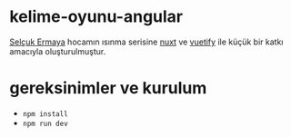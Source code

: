 # kelime-oyunu-angular
[Selçuk Ermaya](https://github.com/se) hocamın ısınma serisine [nuxt](https://nuxtjs.org/) ve [vuetify](https://vuetifyjs.com) ile küçük bir katkı amacıyla oluşturulmuştur.

# gereksinimler ve kurulum
- ```npm install```
- ```npm run dev```
